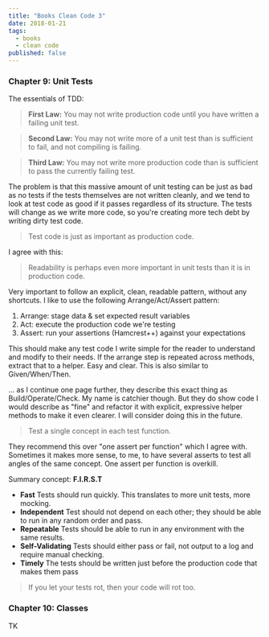 ```yaml
---
title: "Books Clean Code 3"
date: 2018-01-21
tags: 
  - books
  - clean code
published: false
---
```


### Chapter 9: Unit Tests

The essentials of TDD:

> **First Law:** You may not write production code until you have written a failing unit test.

> **Second Law:** You may not write more of a unit test than is sufficient to fail, and not compiling is failing.

> **Third Law:** You may not write more production code than is sufficient to pass the currently failing test.

The problem is that this massive amount of unit testing can be just as bad as no tests if the tests themselves are not written cleanly, and we tend to look at test code as good if it passes regardless of its structure. The tests will change as we write more code, so you're creating more tech debt by writing dirty test code.

> Test code is just as important as production code.

I agree with this:

> Readability is perhaps even more important in unit tests than it is in production code.

Very important to follow an explicit, clean, readable pattern, without any shortcuts. I like to use the following Arrange/Act/Assert pattern:
1) Arrange: stage data & set expected result variables
2) Act: execute the production code we're testing
3) Assert: run your assertions (Hamcrest++) against your expectations

This should make any test code I write simple for the reader to understand and modify to their needs. If the arrange step is repeated across methods, extract that to a helper. Easy and clear. This is also similar to Given/When/Then.

... as I continue one page further, they describe this exact thing as Build/Operate/Check. My name is catchier though. But they do show code I would describe as "fine" and refactor it with explicit, expressive helper methods to make it even clearer. I will consider doing this in the future.

> Test a single concept in each test function.

They recommend this over "one assert per function" which I agree with. Sometimes it makes more sense, to me, to have several asserts to test all angles of the same concept. One assert per function is overkill.

Summary concept: **F.I.R.S.T**

* **Fast** Tests should run quickly. This translates to more unit tests, more mocking.
* **Independent** Test should not depend on each other; they should be able to run in any random order and pass.
* **Repeatable** Tests should be able to run in any environment with the same results.
* **Self-Validating** Tests should either pass or fail, not output to a log and require manual checking.
* **Timely** The tests should be written just before the production code that makes them pass

> If you let your tests rot, then your code will rot too.

### Chapter 10: Classes

TK
